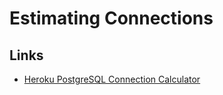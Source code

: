 # Estimating Connections

## Links

* [Heroku PostgreSQL Connection Calculator](https://railsautoscale.com/heroku-postgresql-connection-calculator/)

